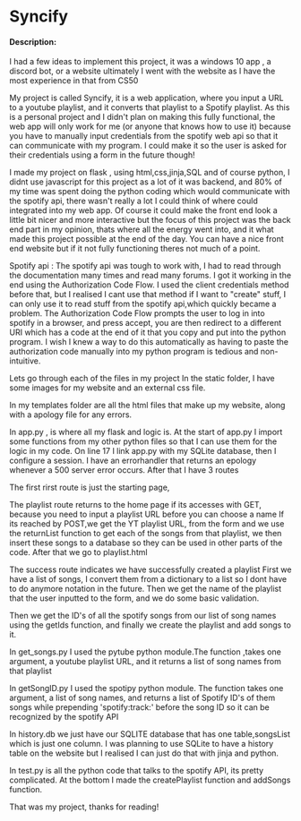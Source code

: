 # Syncify
#### Description:

I had a few ideas to implement this project, it was a windows 10 app , a discord bot, or a website
ultimately I went with the website as I have the most experience in that from
CS50

My project is called Syncify, it is a web application, where you input a URL to a youtube playlist, and it
converts that playlist to a Spotify playlist. As this is a personal project and I didn't plan on making this
fully functional, the web app will only work for me (or anyone that knows how to use it) because you have to manually
input credentials from the spotify web api so that it can communicate with my program. I could make it so the user is asked
for their credentials using a form in the future though!

I made my project on flask , using html,css,jinja,SQL and of course python, I didnt use javascript for this project
as a lot of it was backend, and 80% of my time was spent doing the python coding which would communicate with the spotify api,
there wasn't really a lot I could think of where could integrated into my web app. Of course it could make the front end look a little
bit nicer and more interactive but the focus of this project was the back end part in my opinion, thats where all the energy went into, and
it what made this project possible at the end of the day. You can have a nice front end website but if it not fully functioning theres not much of a point.

Spotify api : The spotify api was tough to work with, I had to read through the documentation many times
and read many forums. I got it working in the end using the Authorization Code Flow. I used the client credentials method
before that, but I realised I cant use that method if I want to "create" stuff, I can only use it to read stuff from the spotify api,which quickly became
a problem. The Authorization Code Flow prompts the user to log in into spotify in a browser, and press accept, you are then redirect to a different URI which
has a code at the end of it that you copy and put into the python program. I wish I knew a way to do this automatically as having to paste the authorization code manually into my python program is tedious and non-intuitive.

Lets go through each of the files in my project
In the static folder, I have some images for my website and an external css file.

In my templates folder are all the html files that make up my website, along with a apology file for any errors.

In app.py , is where all my flask and logic is.
At the start of app.py I import some functions from my other python files so that I can use them for the logic in my code.
On line 17 I link app.py with my SQLite database, then I configure a session.
I have an errorhandler that returns an epology whenever a 500 server error occurs.
After that I have 3 routes

The first rirst route is just the starting page,

The playlist route returns to the home page if its accesses with GET, because you need to input a playlist URL before you can choose a name
If its reached by POST,we get the YT playlist URL, from the form and we use the returnList function to get each of the songs from that playlist, we then insert these songs to a database so they can be used in other parts of the code.
After that we go to playlist.html

The success route indicates we have successfully created a playlist
First we have a list of songs, I convert them from a dictionary to a list so I dont have to do anymore notation in the future. Then we get the name of the playlist that the user inputted to the form, and we do some basic validation.

Then we get the ID's of all the spotify songs from our list of song names using the getIds function, and finally we create the playlist and add songs to it.

In get_songs.py I used the pytube python module.The function ,takes one argument, a youtube playlist URL, and it returns a list of song names from that playlist

In getSongID.py I used the spotipy python module. The function takes one argument, a list of song names, and returns a list of Spotify ID's of them songs
while prepending 'spotify:track:' before the song ID so it can be recognized by the spotify API

In history.db we just have our SQLITE database that has one table,songsList
which is just one column. I was planning to use SQLite to have a history table on the website but I realised I can just do that with jinja and python.

In test.py is all the python code that talks to the spotify API, its pretty complicated. At the bottom I made the createPlaylist function
and addSongs function.

That was my project, thanks for reading!




